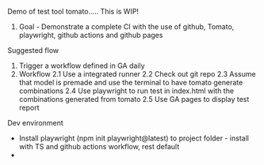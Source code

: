 Demo of test tool tomato..... This is WIP!

1. Goal - Demonstrate a complete CI with the use of github, Tomato, playwright, github actions and github pages

Suggested flow

1. Trigger a workflow defined in GA daily
2. Workflow 
    2.1 Use a integrated runner 
    2.2 Check out git repo
    2.3 Assume that model is premade and use the terminal to have tomato generate combinations
    2.4 Use playwright to run test in index.html with the combinations generated from tomato
    2.5 Use GA pages to display test report

Dev environment 

- Install playwright (npm init playwright@latest) to project folder - install with TS and github actions workflow, rest default
- 